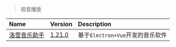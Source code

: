 > 视音播放

| Name               | Version           | Description                      |
| :----------------- | :---------------- | :------------------------------- |
| [洛雪音乐助手][LX] | [1.21.0][LX-Down] | 基于`Electron+Vue`开发的音乐软件 |

[LX]: https://github.com/lyswhut/lx-music-desktop '跳转主页'
[LX-Down]: https://www.lanzoui.com/b0bf2cfa/ '跳转下载页'
